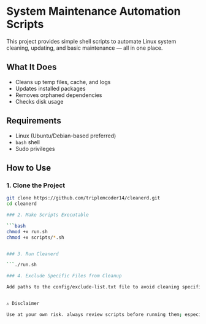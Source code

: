 #  System Maintenance Automation Scripts

This project provides simple shell scripts to automate Linux system cleaning, updating, and basic maintenance — all in one place.

## What It Does

- Cleans up temp files, cache, and logs
- Updates installed packages
- Removes orphaned dependencies
- Checks disk usage

## Requirements

- Linux (Ubuntu/Debian-based preferred)
- `bash` shell
- Sudo privileges

## How to Use

### 1. Clone the Project

```bash
git clone https://github.com/triplemcoder14/cleanerd.git
cd cleanerd

### 2. Make Scripts Executable

```bash
chmod +x run.sh
chmod +x scripts/*.sh


### 3. Run Cleanerd

```./run.sh

### 4. Exclude Specific Files from Cleanup

Add paths to the config/exclude-list.txt file to avoid cleaning specific files or folders. For example:


⚠️ Disclaimer

Use at your own risk. always review scripts before running them; especially those that delete files or use sudo.
